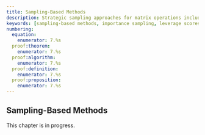 ```yaml
---
title: Sampling-Based Methods
description: Strategic sampling approaches for matrix operations including importance sampling, CUR decomposition, and adaptive methods
keywords: [sampling-based methods, importance sampling, leverage scores, CUR decomposition, sparse matrices, distributed computing, adaptive sampling]
numbering:
  equation:
    enumerator: 7.%s
  proof:theorem:
    enumerator: 7.%s
  proof:algorithm:
    enumerator: 7.%s
  proof:definition:
    enumerator: 7.%s
  proof:proposition:
    enumerator: 7.%s
---
```


## Sampling-Based Methods

This chapter is in progress.